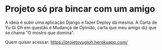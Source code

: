 # Projeto só pra bincar com um amigo

A ideia é subir uma aplicação Django e fazer Deploy da mesma.
A Carta de Yu Gi Oh em questão é Mudança de Opinião, carta que meu amigo diz que se chama "O mostro que domina".

Quem quiser acessar: https://projetoyugioh.herokuapp.com/
